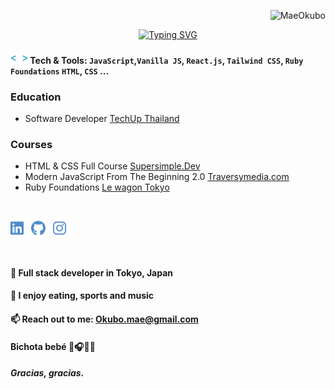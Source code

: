 <p align="right"> <img src="https://komarev.com/ghpvc/?username=Maeokubo&label=Profile%20views&color=70B26B&style=flat" alt="MaeOkubo" /> </p>

<p align="center">
<a href="https://github.com/Maeokubo">
    <img src="https://readme-typing-svg.demolab.com?font=geometric&size=19&color=55E34A&duration=2000&pause=100&multiline=true&width=600&height=80&lines=Hazuki+Okubo;Front-End+Junior;Learning+Full+Stack+Software+Development;" alt="Typing SVG" />
</a>
    

    
#### [<img src="https://github.com/Maeokubo/Maeokubo/blob/main/code.gif" height="18" width="28">]() Tech & Tools:  `JavaScript`,`Vanilla JS`, `React.js`, `Tailwind CSS`, `Ruby Foundations` `HTML`, `CSS` ...
### Education
-  Software Developer [TechUp Thailand](https://www.techupth.com)
### Courses
- HTML & CSS Full Course [Supersimple.Dev ](https://courses.supersimple.dev/certificates/qzbgzknxzv) 
- Modern JavaScript From The Beginning 2.0 [Traversymedia.com](https://www.traversymedia.com/modern-javascript-2-0) 
- Ruby Foundations [Le wagon Tokyo]() 
<br/>

<p align="left">
  <a href="https://www.linkedin.com/in/hazuki-okubo-8a8148262/"><img src="https://raw.githubusercontent.com/twinji/twinji/master/icons/linkedin.svg" align="center" height="24"/></a>
  <span>&nbsp;</span>
  <a href="https://github.com/Maeokubo"><img src="https://raw.githubusercontent.com/twinji/twinji/master/icons/github.svg" align="center" height="24"/></a>
  <span>&nbsp;</span>
  <a href="https://instagram.com/okubo___?igshid=NzZlODBkYWE4Ng%3D%3D&utm_source=qr"><img src="https://raw.githubusercontent.com/twinji/twinji/master/icons/instagram.svg" align="center"     height="24"/></a>
  <span>&nbsp;</span>
</p>
<br/>

#### 🏢 Full stack developer in Tokyo, Japan
#### 🔮 I enjoy eating, sports and music
#### 📫 Reach out to me: Okubo.mae@gmail.com
#### Bichota bebé 💯🎧💪🏼
##### Gracias, gracias.
